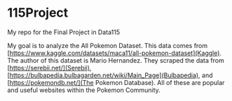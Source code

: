 # 115Project
My repo for the Final Project in Data115

My goal is to analyze the All Pokemon Dataset.
This data comes from [https://www.kaggle.com/datasets/maca11/all-pokemon-dataset](Kaggle). The author of this dataset is Mario Hernandez. They scraped the data from [https://serebii.net/](Serebii), [https://bulbapedia.bulbagarden.net/wiki/Main_Page](Bulbapedia), and [https://pokemondb.net/](The Pokemon Database). All of these are popular and useful websites within the Pokemon Community.
